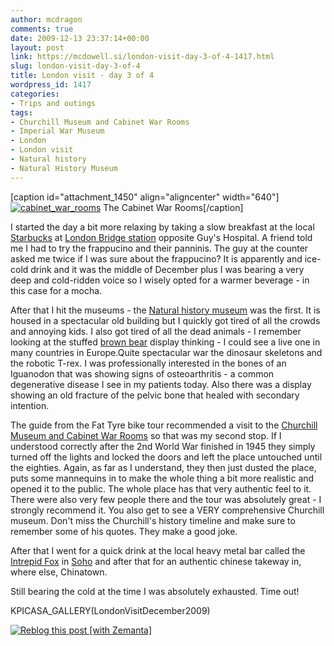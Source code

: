 ```yaml
---
author: mcdragon
comments: true
date: 2009-12-13 23:37:14+00:00
layout: post
link: https://mcdowell.si/london-visit-day-3-of-4-1417.html
slug: london-visit-day-3-of-4
title: London visit - day 3 of 4
wordpress_id: 1417
categories:
- Trips and outings
tags:
- Churchill Museum and Cabinet War Rooms
- Imperial War Museum
- London
- London visit
- Natural history
- Natural History Museum
---
```


[caption id="attachment_1450" align="aligncenter" width="640"][![cabinet_war_rooms](https://mcdowell.si/wp-content/uploads/2009/12/cabinet_war_rooms1-1.jpg)](https://mcdowell.si/wp-content/uploads/2009/12/cabinet_war_rooms1.jpg) The Cabinet War Rooms[/caption]

I started the day a bit more relaxing by taking a slow breakfast at the local [Starbucks](http://en.wikipedia.org/wiki/Starbucks) at [London Bridge station](http://en.wikipedia.org/wiki/London_Bridge_station) opposite Guy's Hospital. A friend told me I had to try the frappucino and their panninis. The guy at the counter asked me twice if I was sure about the frappucino? It is apparently and ice-cold drink and it was the middle of December plus I was bearing a very deep and cold-ridden voice so I wisely opted for a warmer beverage - in this case for a mocha.

After that I hit the museums - the [Natural history museum](http://en.wikipedia.org/wiki/Natural_History_Museum) was the first. It is housed in a spectacular old building but I quickly got tired of all the crowds and annoying kids. I also got tired of all the dead animals - I remember looking at the stuffed [brown bear](http://en.wikipedia.org/wiki/Brown_Bear) display thinking - I could see a live one in many countries in Europe.Quite spectacular war the dinosaur skeletons and the robotic T-rex. I was professionally interested in the bones of an Iguanodon that was showing signs of osteoarthritis - a common degenerative disease I see in my patients today. Also there was a display showing an old fracture of the pelvic bone that healed with secondary intention.

The guide from the Fat Tyre bike tour recommended a visit to the [Churchill Museum and Cabinet War Rooms](http://cwr.iwm.org.uk/) so that was my second stop. If I understood correctly after the 2nd World War finished in 1945 they simply turned off the lights and locked the doors and left the place untouched until the eighties. Again, as far as I understand, they then just dusted the place, puts some mannequins in to make the whole thing a bit more realistic and opened it to the public. The whole place has that very authentic feel to it. There were also very few people there and the tour was absolutely great - I strongly recommend it. You also get to see a VERY comprehensive Churchill museum. Don't miss the Churchill's history timeline and make sure to remember some of his quotes. They make a good joke.

After that I went for a quick drink at the local heavy metal bar called the [Intrepid Fox](http://www.intrepidfox.com/) in [Soho](http://en.wikipedia.org/wiki/Soho) and after that for an authentic chinese takeway in, where else, Chinatown.

Still bearing the cold at the time I was absolutely exhausted. Time out!

KPICASA_GALLERY(LondonVisitDecember2009)


[![Reblog this post [with Zemanta]](http://img.zemanta.com/reblog_e.png?x-id=3244b5c0-0e9d-4819-adef-fcb5ed5334d4)](http://reblog.zemanta.com/zemified/3244b5c0-0e9d-4819-adef-fcb5ed5334d4/)
